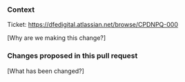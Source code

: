 ### Context

Ticket: https://dfedigital.atlassian.net/browse/CPDNPQ-000

[Why are we making this change?]

### Changes proposed in this pull request

[What has been changed?]
